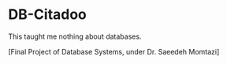 # DB-Citadoo
This taught me nothing about databases.

[Final Project of Database Systems, under Dr. Saeedeh Momtazi]
